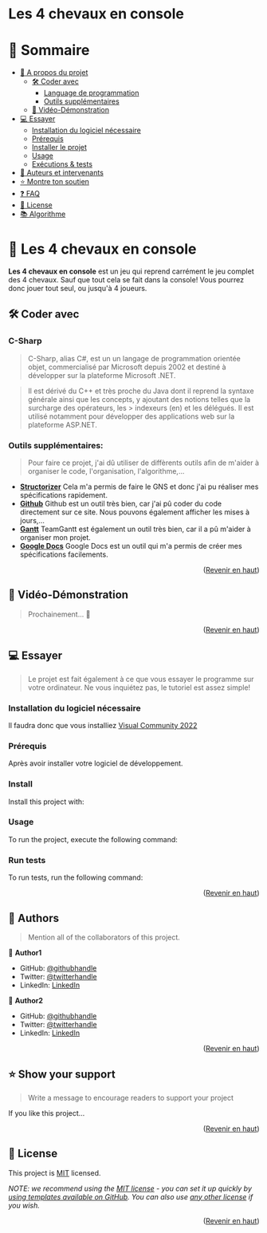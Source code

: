 <a name="readme-top"></a>

<!--
HOW TO USE:
This is an example of how you may give instructions on setting up your project locally.

Modify this file to match your project and remove sections that don't apply.

REQUIRED SECTIONS:
- Table of Contents
- About the Project
  - Built With
  - Live Demo
- Getting Started
- Authors
- Future Features
- Contributing
- Show your support
- Acknowledgements
- License

OPTIONAL SECTIONS:
- FAQ

After you're finished please remove all the comments and instructions!
-->

# Les 4 chevaux en console

<!-- TABLE OF CONTENTS -->

# 📗 Sommaire

- [📖 A propos du projet](#about-project)
  - [🛠 Coder avec](#built-with)
    - [Language de programmation](#tech-stack)
    - [Outils supplémentaires](#key-features)
  - [🚀 Vidéo-Démonstration](#live-demo)
- [💻 Essayer](#getting-started)
  - [Installation du logiciel nécessaire](#setup)
  - [Prérequis](#prerequisites)
  - [Installer le projet](#install)
  - [Usage](#usage)
  - [Exécutions & tests](#run-tests)
- [👥 Auteurs et intervenants](#authors)
- [⭐️ Montre ton soutien](#support)
- [❓ FAQ](#faq)
- [📝 License](#license)
- [📚 Algorithme](#algo)

<!-- PROJECT DESCRIPTION -->

# 📖 Les 4 chevaux en console <a name="about-project"></a>

**Les 4 chevaux en console** est un jeu qui reprend carrément le jeu complet des 4 chevaux. Sauf que tout cela se fait dans la console! Vous pourrez donc jouer tout seul, ou jusqu'à 4 joueurs.

## 🛠 Coder avec <a name="built-with"></a>

### C-Sharp <a name="tech-stack"></a>

> C-Sharp, alias C#, est un un langage de programmation orientée objet, commercialisé par Microsoft depuis 2002 et destiné à développer sur la plateforme Microsoft .NET.

> Il est dérivé du C++ et très proche du Java dont il reprend la syntaxe générale ainsi que les concepts, y ajoutant des notions telles que la surcharge des opérateurs, les > indexeurs (en) et les délégués. Il est utilisé notamment pour développer des applications web sur la plateforme ASP.NET.

<!-- Features -->

### Outils supplémentaires: <a name="key-features"></a>

> Pour faire ce projet, j'ai dû utiliser de diffèrents outils afin de m'aider à organiser le code, l'organisation, l'algorithme,...

- **[Structorizer](https://structorizer.fisch.lu/index.php?include=downloads)**  Cela m'a permis de faire le GNS et donc j'ai pu réaliser mes spécifications rapidement.
- **[Github](https://github.com/)** Github est un outil très bien, car j'ai pû coder du code directement sur ce site. Nous pouvons également afficher les mises à jours,...
- **[Gantt](https://www.teamgantt.com/)** TeamGantt est également un outil très bien, car il a pû m'aider à organiser mon projet.
- **[Google Docs](https://www.google.com/intl/fr_be/docs/about/)** Google Docs est un outil qui m'a permis de créer mes spécifications facilements.

<p align="right">(<a href="#readme-top">Revenir en haut</a>)</p>

<!-- LIVE DEMO -->

## 🚀 Vidéo-Démonstration <a name="live-demo"></a>

> Prochainement... 👀

<p align="right">(<a href="#readme-top">Revenir en haut</a>)</p>

<!-- GETTING STARTED -->

## 💻 Essayer <a name="getting-started"></a>

> Le projet est fait également à ce que vous essayer le programme sur votre ordinateur.
> Ne vous inquiétez pas, le tutoriel est assez simple!

### Installation du logiciel nécessaire

Il faudra donc que vous installiez [Visual Community 2022]([https://github.com/githubhandle](https://visualstudio.microsoft.com/fr/thank-you-downloading-visual-studio/?sku=Community&channel=Release&version=VS2022&source=VSLandingPage&cid=2030&passive=false))

### Prérequis

Après avoir installer votre logiciel de développement.

<!--
Example commands:

```sh
  cd my-folder
  git clone git@github.com:myaccount/my-project.git
```
--->

### Install

Install this project with:

<!--
Example command:

```sh
  cd my-project
  gem install
```
--->

### Usage

To run the project, execute the following command:

<!--
Example command:

```sh
  rails server
```
--->

### Run tests

To run tests, run the following command:

<!--
Example command:

```sh
  bin/rails test test/models/article_test.rb
```
--->


<p align="right">(<a href="#readme-top">Revenir en haut</a>)</p>

<!-- AUTHORS -->

## 👥 Authors <a name="authors"></a>

> Mention all of the collaborators of this project.

👤 **Author1**

- GitHub: [@githubhandle](https://github.com/githubhandle)
- Twitter: [@twitterhandle](https://twitter.com/twitterhandle)
- LinkedIn: [LinkedIn](https://linkedin.com/in/linkedinhandle)

👤 **Author2**

- GitHub: [@githubhandle](https://github.com/githubhandle)
- Twitter: [@twitterhandle](https://twitter.com/twitterhandle)
- LinkedIn: [LinkedIn](https://linkedin.com/in/linkedinhandle)

<p align="right">(<a href="#readme-top">Revenir en haut</a>)</p>

<!-- SUPPORT -->

## ⭐️ Show your support <a name="support"></a>

> Write a message to encourage readers to support your project

If you like this project...

<p align="right">(<a href="#readme-top">Revenir en haut</a>)</p>

<!-- LICENSE -->

## 📝 License <a name="license"></a>

This project is [MIT](./LICENSE) licensed.

_NOTE: we recommend using the [MIT license](https://choosealicense.com/licenses/mit/) - you can set it up quickly by [using templates available on GitHub](https://docs.github.com/en/communities/setting-up-your-project-for-healthy-contributions/adding-a-license-to-a-repository). You can also use [any other license](https://choosealicense.com/licenses/) if you wish._

<p align="right">(<a href="#readme-top">Revenir en haut</a>)</p>

